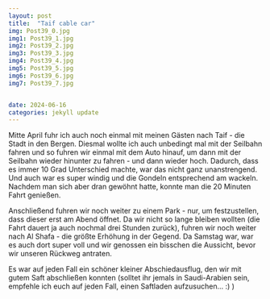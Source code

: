 ```yaml
---
layout: post
title:  "Taif cable car"
img: Post39_0.jpg
img1: Post39_1.jpg
img2: Post39_2.jpg
img3: Post39_3.jpg
img4: Post39_4.jpg
img5: Post39_5.jpg
img6: Post39_6.jpg
img7: Post39_7.jpg


date: 2024-06-16
categories: jekyll update
---
```


Mitte April fuhr ich auch noch einmal mit meinen Gästen nach Taif - die Stadt in den Bergen. 
Diesmal wollte ich auch unbedingt mal mit der Seilbahn fahren und so fuhren wir einmal mit dem Auto hinauf, um dann mit der Seilbahn wieder hinunter zu fahren - und dann wieder hoch. Dadurch, dass es immer 10 Grad Unterschied machte, war das nicht ganz unanstrengend. 
Und auch war es super windig und die Gondeln entsprechend am wackeln. 
Nachdem man sich aber dran gewöhnt hatte, konnte man die 20 Minuten Fahrt genießen. 

Anschließend fuhren wir noch weiter zu einem Park - nur, um festzustellen, dass dieser erst am Abend öffnet. Da wir nicht so lange bleiben wollten (die Fahrt dauert ja auch nochmal drei Stunden zurück), fuhren wir noch weiter nach Al Shafa - die größte Erhöhung in der Gegend. 
Da Samstag war, war es auch dort super voll und wir genossen ein bisschen die Aussicht, bevor wir unseren Rückweg antraten. 

Es war auf jeden Fall ein schöner kleiner Abschiedausflug, den wir mit gutem Saft abschließen konnten (solltet ihr jemals in Saudi-Arabien sein, empfehle ich euch auf jeden Fall, einen Saftladen aufzusuchen... :) )